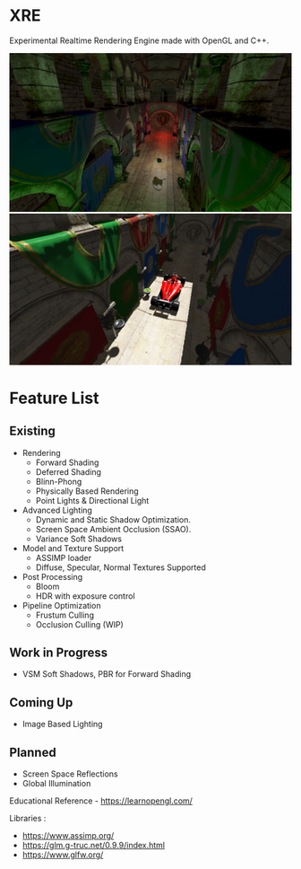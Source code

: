 # XRE
Experimental Realtime Rendering Engine made with OpenGL and C++.


![alt text](https://github.com/AnupamSahu/XRE/blob/main/Screenshot%20(17).png)
![alt text](https://github.com/AnupamSahu/XRE/blob/main/Screenshot%20(13).png)

# Feature List
## Existing ##
* Rendering
   * Forward Shading
   * Deferred Shading
   * Blinn-Phong
   * Physically Based Rendering
   * Point Lights & Directional Light
* Advanced Lighting
   * Dynamic and Static Shadow Optimization.
   * Screen Space Ambient Occlusion (SSAO).
   * Variance Soft Shadows
* Model and Texture Support
  * ASSIMP loader
  * Diffuse, Specular, Normal Textures Supported
* Post Processing
  * Bloom
  * HDR with exposure control
* Pipeline Optimization
  * Frustum Culling
  * Occlusion Culling (WIP)

## Work in Progress ##
* VSM Soft Shadows, PBR for Forward Shading

## Coming Up ##
* Image Based Lighting

## Planned ##
* Screen Space Reflections
* Global Illumination

Educational Reference - https://learnopengl.com/

Libraries :
* https://www.assimp.org/
* https://glm.g-truc.net/0.9.9/index.html
* https://www.glfw.org/
